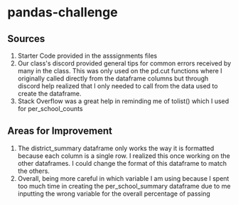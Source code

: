 # pandas-challenge

## Sources

1. Starter Code provided in the asssignments files
2. Our class's discord provided general tips for common errors received by many in the class. This was only used on the pd.cut functions where I originally called directly from the dataframe columns but through discord help realized that I only needed to call from the data used to create the dataframe.
3. Stack Overflow was a great help in reminding me of tolist() which I used for per_school_counts

## Areas for Improvement

1. The district_summary dataframe only works the way it is formatted because each column is a single row. I realized this once working on the other dataframes. I could change the format of this dataframe to match the others.
2. Overall, being more careful in which variable I am using because I spent too much time in creating the per_school_summary dataframe due to me inputting the wrong variable for the overall percentage of passing

